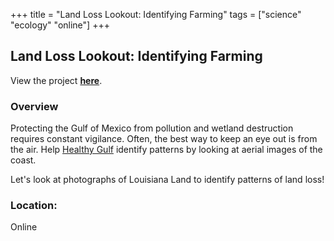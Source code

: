 +++
title = "Land Loss Lookout: Identifying Farming"
tags = ["science" "ecology" "online"]
+++

## Land Loss Lookout: Identifying Farming

View the project [**here**](https://cartosco.pe/kioskProject.html#/kioskStart/DQ0RAb6nVgXr?trialId=kiosk_landloss_cairns-n).

### Overview

Protecting the Gulf of Mexico from pollution and wetland destruction requires constant vigilance. Often, the best way to keep an eye out is from the air. Help [Healthy Gulf](https://healthygulf.org/) identify patterns by looking at aerial images of the coast. 

Let's look at photographs of Louisiana Land to identify patterns of land loss!

### Location:
Online
